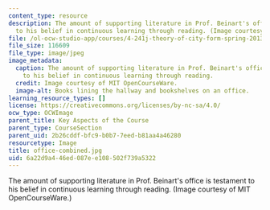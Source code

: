 ```yaml
---
content_type: resource
description: The amount of supporting literature in Prof. Beinart's office is testament
  to his belief in continuous learning through reading. (Image courtesy of MIT OpenCourseWare.)
file: /ol-ocw-studio-app/courses/4-241j-theory-of-city-form-spring-2013/6a22d9a446ed087ee108502f739a5322_office-combined.jpg
file_size: 116609
file_type: image/jpeg
image_metadata:
  caption: The amount of supporting literature in Prof. Beinart's office is testament
    to his belief in continuous learning through reading.
  credit: Image courtesy of MIT OpenCourseWare.
  image-alt: Books lining the hallway and bookshelves on an office.
learning_resource_types: []
license: https://creativecommons.org/licenses/by-nc-sa/4.0/
ocw_type: OCWImage
parent_title: Key Aspects of the Course
parent_type: CourseSection
parent_uid: 2b26cddf-bfc9-b0b7-7eed-b81aa4a46280
resourcetype: Image
title: office-combined.jpg
uid: 6a22d9a4-46ed-087e-e108-502f739a5322
---
```

The amount of supporting literature in Prof. Beinart's office is testament to his belief in continuous learning through reading. (Image courtesy of MIT OpenCourseWare.)